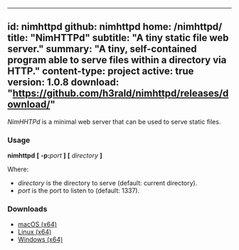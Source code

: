 -----
id: nimhttpd
github: nimhttpd
home: /nimhttpd/
title: "NimHTTPd"
subtitle: "A tiny static file web server."
summary: "A tiny, self-contained program able to serve files within a directory via HTTP."
content-type: project
active: true
version: 1.0.8
download: "https://github.com/h3rald/nimhttpd/releases/download/"
-----
_NimHHTPd_ is a minimal web server that can be used to serve static files.

### Usage

**nimhttpd** **[** **-p:**_port_ **]** **[** _directory_ **]**

Where:

* _directory_ is the directory to serve (default: current directory).
* _port_ is the port to listen to (default: 1337).

### Downloads

* [macOS (x64)]({{$download}}v{{$version}}/{{$github}}_v{{$version}}_macosx_x64.zip)
* [Linux (x64)]({{$download}}v{{$version}}/{{$github}}_v{{$version}}_linux_x64.zip)
* [Windows (x64)]({{$download}}v{{$version}}/{{$github}}_v{{$version}}_windows_x64.zip)
